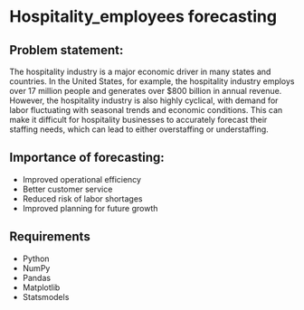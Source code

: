 # Hospitality_employees forecasting

## Problem statement: 

The hospitality industry is a major economic driver in many states and countries. In the United States, for example, the hospitality industry employs over 17 million people and generates over $800 billion in annual revenue. However, the hospitality industry is also highly cyclical, with demand for labor fluctuating with seasonal trends and economic conditions. This can make it difficult for hospitality businesses to accurately forecast their staffing needs, which can lead to either overstaffing or understaffing.

## Importance of forecasting:

- Improved operational efficiency
- Better customer service
- Reduced risk of labor shortages 
- Improved planning for future growth 
 
## Requirements

- Python
- NumPy
- Pandas
- Matplotlib
- Statsmodels


